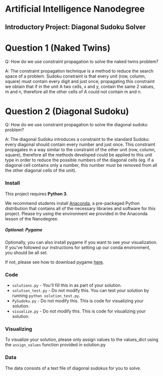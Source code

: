 # Artificial Intelligence Nanodegree
## Introductory Project: Diagonal Sudoku Solver

# Question 1 (Naked Twins)
Q: How do we use constraint propagation to solve the naked twins problem?

A: The constraint propagation technique is a method to reduce the search space of a problem. Sudoku constraint is that every unit (row, column, square) must contain every digit and just once; propagating this constraint we obtain that if in the unit A two cells, x and y, contain the same 2 values, m and n, therefore all the other cells of A could not contain m and n.

# Question 2 (Diagonal Sudoku)
Q: How do we use constraint propagation to solve the diagonal sudoku problem?  

A: The diagonal Sudoku introduces a constraint to the standard Sudoku: every diagonal should contain every number and just once. This constraint propagates in a way similar to the constraint of the other unit (row, column, square), therefore all the methods developed could be applied to this unit type in order to reduce the possible numbers of the diagonal cells (eg. if a diagonal cell contains only a number, this number must be removed from all the other diagonal cells of the unit).

### Install

This project requires **Python 3**.

We recommend students install [Anaconda](https://www.continuum.io/downloads), a pre-packaged Python distribution that contains all of the necessary libraries and software for this project.
Please try using the environment we provided in the Anaconda lesson of the Nanodegree.

##### Optional: Pygame

Optionally, you can also install pygame if you want to see your visualization. If you've followed our instructions for setting up our conda environment, you should be all set.

If not, please see how to download pygame [here](http://www.pygame.org/download.shtml).

### Code

* `solutions.py` - You'll fill this in as part of your solution.
* `solution_test.py` - Do not modify this. You can test your solution by running `python solution_test.py`.
* `PySudoku.py` - Do not modify this. This is code for visualizing your solution.
* `visualize.py` - Do not modify this. This is code for visualizing your solution.

### Visualizing

To visualize your solution, please only assign values to the values_dict using the ```assign_values``` function provided in solution.py

### Data

The data consists of a text file of diagonal sudokus for you to solve.

